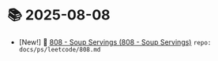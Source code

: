 # 📚 2025-08-08
- [New!] 📗 [808 - Soup Servings (808 - Soup Servings)](https://til.qriosity.dev/featured/ps/leetcode/808) `repo: docs/ps/leetcode/808.md`
